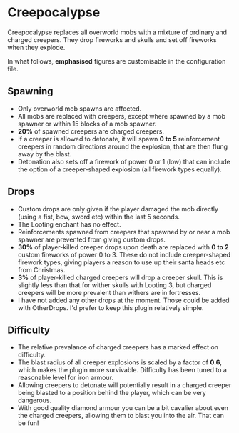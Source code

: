 Creepocalypse
=============

Creepocalypse replaces all overworld mobs with a mixture of ordinary and charged creepers.  They drop fireworks and skulls and set off fireworks when they explode.

In what follows, **emphasised** figures are customisable in the configuration file.
 
 
Spawning
--------

 * Only overworld mob spawns are affected.
 * All mobs are replaced with creepers, except where spawned by a mob spawner or within 15 blocks of a mob spawner.
 * **20%** of spawned creepers are charged creepers.
 * If a creeper is allowed to detonate, it will spawn **0 to 5** reinforcement creepers in random directions around the explosion, that are then flung away by the blast.
 * Detonation also sets off a firework of power 0 or 1 (low) that can include the option of a creeper-shaped explosion (all firework types equally).
 
 
Drops
-----

 * Custom drops are only given if the player damaged the mob directly (using a fist, bow, sword etc) within the last 5 seconds.
 * The Looting enchant has no effect.
 * Reinforcements spawned from creepers that spawned by or near a mob spawner are prevented from giving custom drops.
 * **30%** of player-killed creeper drops upon death are replaced with **0 to 2** custom fireworks of power 0 to 3.  These do not include creeper-shaped firework types, giving players a reason to use up their santa heads etc from Christmas.
 * **3%** of player-killed charged creepers will drop a creeper skull.  This is slightly less than that for wither skulls with Looting 3, but charged creepers will be more prevalent than withers are in fortresses.
 * I have not added any other drops at the moment.  Those could be added with OtherDrops. I'd prefer to keep this plugin relatively simple.


Difficulty
----------

 * The relative prevalance of charged creepers has a marked effect on difficulty.
 * The blast radius of all creeper explosions is scaled by a factor of **0.6**, which makes the plugin more survivable.   Difficulty has been tuned to a reasonable level for iron armour.
 * Allowing creepers to detonate will potentially result in a charged creeper being blasted to a position behind the player, which can be very dangerous.
 * With good quality diamond armour you can be a bit cavalier about even the charged creepers, allowing them to blast you into the air.  That can be fun!
 
 
